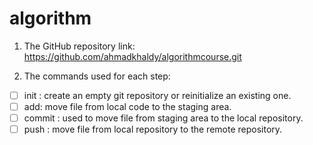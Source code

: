 # algorithm

1. The GitHub repository link: https://github.com/ahmadkhaldy/algorithmcourse.git 

2. The commands used for each step:

- [ ]  init : create an empty git repository or reinitialize an existing one.
- [ ]  add: move file from local code to the staging area.
- [ ]  commit : used to move file from staging area to the local repository.
- [ ]  push : move file from local repository to the remote repository.
